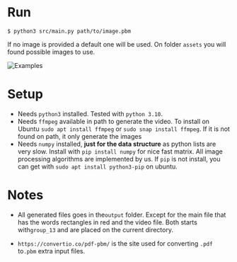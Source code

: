 # Run 

    $ python3 src/main.py path/to/image.pbm


If no image is provided a default one will be used.
On folder ``assets`` you will found possible images to use.

![Examples](https://youtu.be/uA45GeodGss)

# Setup

- Needs ``python3`` installed. Tested with ``python 3.10``.
- Needs `ffmpeg` available in path to generate the video. To install on Ubuntu ``sudo apt install ffmpeg`` or ``sudo snap install ffmpeg``. If it is not found on path, it only generate the images
- Needs ``numpy`` installed, **just for the data structure** as python lists are very slow. Install with ``pip install numpy`` for nice fast matrix. All image processing algorithms are implemented by us.  If `pip` is not install, you can get with ``sudo apt install python3-pip`` on ubuntu.


# Notes

- All generated files goes in the``output`` folder. Except for the main file that has the words rectangles in red and the video file. Both starts with``group_13`` and are placed on the current directory.

- ``https://convertio.co/pdf-pbm/`` is the site used for converting ``.pdf`` to``.pbm`` extra input files.

